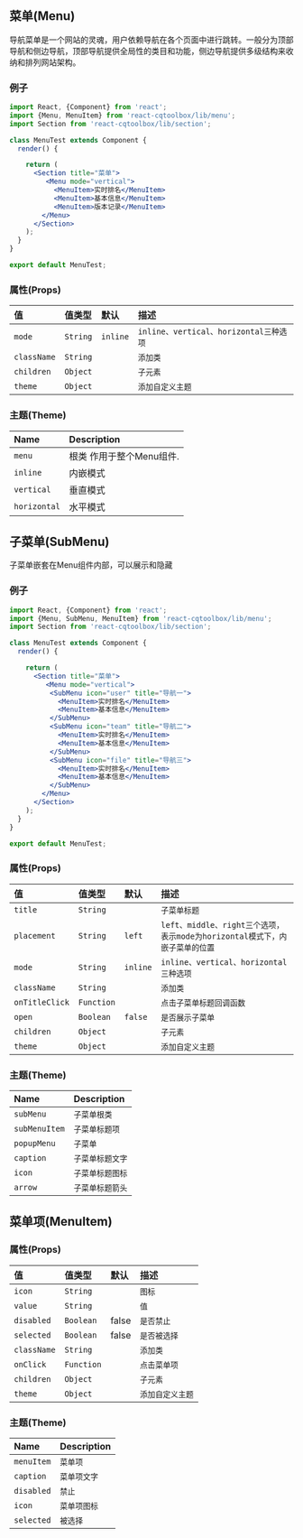 ## 菜单(Menu)

导航菜单是一个网站的灵魂，用户依赖导航在各个页面中进行跳转。一般分为顶部导航和侧边导航，顶部导航提供全局性的类目和功能，侧边导航提供多级结构来收纳和排列网站架构。


### 例子
<!-- example -->
```jsx
import React, {Component} from 'react';
import {Menu, MenuItem} from 'react-cqtoolbox/lib/menu';
import Section from 'react-cqtoolbox/lib/section';

class MenuTest extends Component {
  render() {

    return (
      <Section title="菜单">
		 <Menu mode="vertical">
           <MenuItem>实时排名</MenuItem>
           <MenuItem>基本信息</MenuItem>
           <MenuItem>版本记录</MenuItem>
        </Menu>
      </Section>
    );
  }
}

export default MenuTest;

```

### 属性(Props)

| 值            | 值类型      | 默认     | 描述|
|:-----         |:-----     |:-----         |:-----|
| `mode`        | `String`      | `inline` | `inline、vertical、horizontal三种选项`    |
| `className`   | `String`      |           | `添加类`                      |
| `children`    | `Object`     |     | `子元素`       |
| `theme`       | `Object`      |           | `添加自定义主题`                |



### 主题(Theme)

| Name       | Description|
|:-----------|:-----------|
| `menu`         | 根类 作用于整个Menu组件.|
| `inline` | 内嵌模式 |
| `vertical`        | 垂直模式 |
| `horizontal`      | 水平模式 |


## 子菜单(SubMenu)

子菜单嵌套在Menu组件内部，可以展示和隐藏

### 例子
<!-- example -->
```jsx
import React, {Component} from 'react';
import {Menu, SubMenu, MenuItem} from 'react-cqtoolbox/lib/menu';
import Section from 'react-cqtoolbox/lib/section';

class MenuTest extends Component {
  render() {

    return (
      <Section title="菜单">
		 <Menu mode="vertical">
          <SubMenu icon="user" title="导航一">
            <MenuItem>实时排名</MenuItem>
            <MenuItem>基本信息</MenuItem>
          </SubMenu>
          <SubMenu icon="team" title="导航二">
            <MenuItem>实时排名</MenuItem>
            <MenuItem>基本信息</MenuItem>
          </SubMenu>
          <SubMenu icon="file" title="导航三">
            <MenuItem>实时排名</MenuItem>
            <MenuItem>基本信息</MenuItem>
          </SubMenu>
        </Menu>
      </Section>
    );
  }
}

export default MenuTest;

```

### 属性(Props)

| 值            | 值类型      | 默认     | 描述|
|:-----         |:-----     |:-----         |:-----|
| `title`     | `String`      |  | `子菜单标题 `  |
| `placement` |   `String`    | `left` | `left、middle、right三个选项，表示mode为horizontal模式下，内嵌子菜单的位置`  |
| `mode`        | `String`      | `inline` | `inline、vertical、horizontal三种选项`    |
| `className`   | `String`      |           | `添加类`                      |
| `onTitleClick`   | `Function`      |           | `点击子菜单标题回调函数`                 |
| `open`   | `Boolean`      |      `false `    | `是否展示子菜单`                 |
| `children`    | `Object`     |     | `子元素`       |
| `theme`       | `Object`      |           | `添加自定义主题`                |



### 主题(Theme)

| Name       | Description|
|:-----------|:-----------|
| `subMenu`         | `子菜单根类`|
| `subMenuItem`         | `子菜单标题项`|
| `popupMenu`         | `子菜单`|
| `caption`         | `子菜单标题文字`|
| `icon`        | `子菜单标题图标` |
| `arrow`      | `子菜单标题箭头`|


## 菜单项(MenuItem)

### 属性(Props)

| 值            | 值类型      | 默认     | 描述|
|:-----         |:-----     |:-----         |:-----|
| `icon`     | `String`      |  | `图标 `  |
| `value` |   `String`    |  | `值`  |
| `disabled`        | `Boolean`   | false  | `是否禁止`    |
| `selected`        | `Boolean`    | false | `是否被选择`    |
| `className`   | `String`      |           | `添加类`                      |
| `onClick`   | `Function`      |           | `点击菜单项`                 |
| `children`    | `Object`     |     | `子元素`       |
| `theme`       | `Object`      |           | `添加自定义主题`                |



### 主题(Theme)

| Name       | Description|
|:-----------|:-----------|
| `menuItem`         | `菜单项`|
| `caption`         | `菜单项文字`|
| `disabled`         | `禁止`|
| `icon`         | `菜单项图标`|
| `selected`        | `被选择` |
